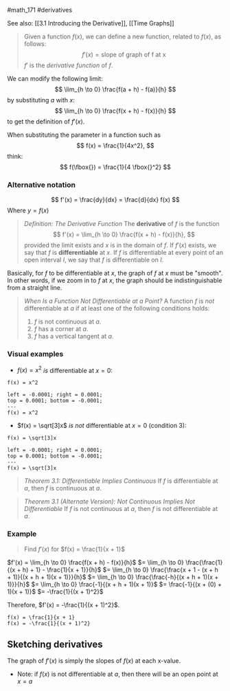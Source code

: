 #math_171 #derivatives 

See also: [[3.1 Introducing the Derivative]], [[Time Graphs]]

> Given a function $f(x)$, we can define a new function, related to $f(x)$, as follows:
> $$ f'(x) = \text{slope of graph of f at x} $$
> $f'$ is the *derivative function* of $f$.

We can modify the following limit:
$$ \lim_{h \to 0} \frac{f(a + h) - f(a)}{h} $$
by substituting $a$ with $x$:
$$ \lim_{h \to 0} \frac{f(x + h) - f(x)}{h} $$
to get the definition of $f'(x)$.

When substituting the parameter in a function such as
$$ f(x) = \frac{1}{4x^2}, $$
think:
$$ f(\fbox{}) = \frac{1}{4 \fbox{}^2} $$

### Alternative notation

$$ f'(x) = \frac{dy}{dx} = \frac{d}{dx} f(x) $$
Where $y = f(x)$

> *Definition: The Derivative Function*
> The **derivative** of $f$ is the function
> $$ f'(x) = \lim_{h \to 0} \frac{f(x + h) - f(x)}{h}, $$
> provided the limit exists and $x$ is in the domain of $f$. If $f'(x)$ exists, we say that $f$ is **differentiable** at $x$. If $f$ is differentiable at every point of an open interval $I$, we say that $f$ is differentiable on $I$.

Basically, for $f$ to be differentiable at $x$, the graph of $f$ at $x$ must be "smooth".
In other words, if we zoom in to $f$ at $x$, the graph should be indistinguishable from a straight line.

> *When Is a Function Not Differentiable at a Point?*
> A function $f$ is *not* differentiable at $a$ if at least one of the following conditions holds:
> 1. $f$ is not continuous at $a$.
> 2. $f$ has a corner at $a$.
> 3. $f$ has a vertical tangent at $a$.

### Visual examples

- $f(x) = x^2$ *is* differentiable at $x = 0$:

```desmos-graph
f(x) = x^2
```
```desmos-graph
left = -0.0001; right = 0.0001;
top = 0.0001; bottom = -0.0001;
---
f(x) = x^2
```

- $f(x) = \sqrt[3]x$ *is not* differentiable at $x = 0$ (condition 3):

```desmos-graph
f(x) = \sqrt[3]x
```
```desmos-graph
left = -0.0001; right = 0.0001;
top = 0.0001; bottom = -0.0001;
---
f(x) = \sqrt[3]x
```

> *Theorem 3.1: Differentiable Implies Continuous*
> If $f$ is differentiable at $a$, then $f$ is continuous at $a$.

> *Theorem 3.1 (Alternate Version): Not Continuous Implies Not Differentiable*
> If $f$ is not continuous at $a$, then $f$ is not differentiable at $a$.

### Example

> Find $f'(x)$ for $f(x) = \frac{1}{x + 1}$

$f'(x) = \lim_{h \to 0} \frac{f(x + h) - f(x)}{h}$
$= \lim_{h \to 0} \frac{\frac{1}{(x + h) + 1} - \frac{1}{x + 1}}{h}$
$= \lim_{h \to 0} \frac{\frac{x + 1 - (x + h + 1)}{(x + h + 1)(x + 1)}}{h}$
$= \lim_{h \to 0} \frac{\frac{-h}{(x + h + 1)(x + 1)}}{h}$
$= \lim_{h \to 0} \frac{-1}{(x + h + 1)(x + 1)}$
$= \frac{-1}{(x + (0) + 1)(x + 1)}$
$= -\frac{1}{(x + 1)^2}$

Therefore, $f'(x) = -\frac{1}{(x + 1)^2}$.

```desmos-graph
f(x) = \frac{1}{x + 1}
f(x) = -\frac{1}{(x + 1)^2}
```

## Sketching derivatives

The graph of $f'(x)$ is simply the slopes of $f(x)$ at each x-value.
- Note: if $f(x)$ is not differentiable at $a$, then there will be an open point at $x = a$